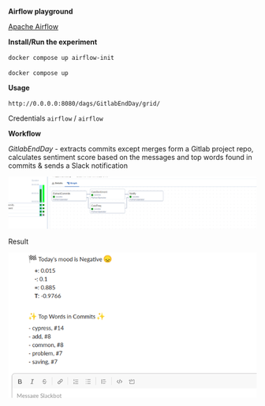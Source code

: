 **Airflow playground**

[Apache Airflow](https://airflow.apache.org/)

**Install/Run the experiment** 

`docker compose up airflow-init`

`docker compose up`

**Usage** 

`http://0.0.0.0:8080/dags/GitlabEndDay/grid/`

Credentials `airflow` / `airflow`

**Workflow**

*GitlabEndDay* - extracts commits except merges form a Gitlab project repo,
calculates sentiment score based on the messages and top words found in commits
& sends a Slack notification


![DAG](docs/airflow1.png "Schema")

Result

![Notification](docs/airflow2.png "Notification")
